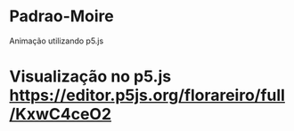# Padrao-Moire
Animação utilizando p5.js
# Visualização no p5.js https://editor.p5js.org/florareiro/full/KxwC4ceO2
